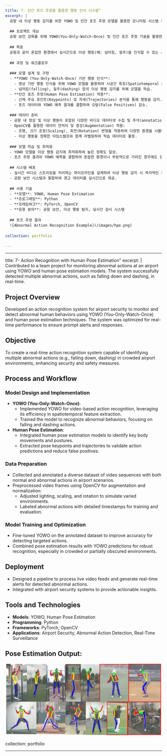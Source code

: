 ```yaml
---
title: 7- 인간 포즈 추정을 활용한 행동 인식 시스템"
excerpt: |
  공항 내 이상 행동 감지를 위한 YOWO 및 인간 포즈 추정 모델을 활용한 모니터링 시스템 개발에 기여하였습니다. 본 시스템은 넘어짐(falling down), 갑작스러운 질주(dashing) 등의 여러 이상 행동을 실시간으로 감지하는 데 성공하였습니다.

  ## 프로젝트 개요
  공항 보안 강화를 위해 YOWO(You-Only-Watch-Once) 및 인간 포즈 추정 기술을 활용한 실시간 행동 인식 시스템을 개발하였습니다. 이를 통해 이상 행동을 신속하게 탐지하고 경고를 제공하여 보안 조치를 즉각 수행할 수 있도록 하였습니다.

  ## 목표
  공항과 같이 혼잡한 환경에서 실시간으로 이상 행동(예: 넘어짐, 질주)을 인식할 수 있는 시스템을 구축하여 보안과 안전 조치를 강화하는 것이 목표입니다.

  ## 과정 및 워크플로우

  ### 모델 설계 및 구현
  - **YOWO (You-Only-Watch-Once) 기반 행동 인식**:
    - 영상 기반 행동 인식을 위해 YOWO 모델을 활용하여 시공간 특징(Spatiotemporal Features) 추출.
    - 넘어짐(falling), 질주(dashing) 등의 이상 행동 감지를 위해 모델을 학습.
  - **인간 포즈 추정(Human Pose Estimation) 적용**:
    - 신체 주요 포인트(Keypoints) 및 자세(Trajectories) 분석을 통해 행동을 감지.
    - 포즈 데이터와 YOWO 예측 결과를 결합하여 오탐(False Positives) 감소.

  ### 데이터 준비
  - 공항 내 정상 및 이상 행동이 포함된 다양한 비디오 데이터셋 수집 및 주석(annotation) 작업 수행.
  - OpenCV를 활용한 데이터 전처리 및 증강(Augmentation) 적용:
    - 조명, 크기 조정(Scaling), 회전(Rotation) 변형을 적용하여 다양한 환경을 시뮬레이션.
    - 이상 행동을 정확한 타임스탬프와 함께 라벨링하여 학습 데이터로 활용.

  ### 모델 학습 및 최적화
  - YOWO 모델을 이상 행동 감지에 최적화하여 높은 정확도 달성.
  - 포즈 추정 결과와 YOWO 예측을 결합하여 혼잡한 환경이나 부분적으로 가려진 경우에도 강건한 행동 인식 가능.

  ## 시스템 배포
  - 실시간 비디오 스트리밍을 처리하는 파이프라인을 설계하여 이상 행동 감지 시 즉각적인 경고를 생성.
  - 공항 보안 시스템과 통합하여 경고 데이터를 실시간으로 제공.

  ## 사용 기술
  - **모델**: YOWO, Human Pose Estimation 
  - **프로그래밍**: Python
  - **프레임워크**: PyTorch, OpenCV
  - **응용 분야**: 공항 보안, 이상 행동 탐지, 실시간 감시 시스템

  ## 포즈 추정 결과
  ![Abnormal Action Recognition Example](/images/hpe.png)

collection: portfolio

---
```



---
title: 7- Action Recognition with Human Pose Estimation"
excerpt: |
  Contributed to a team project for monitoring abnormal actions at an airport using YOWO and human pose estimation models. The system successfully detected multiple abnormal actions, such as falling down and dashing, in real-time.

  ## Project Overview
  Developed an action recognition system for airport security to monitor and detect abnormal human behaviors using YOWO (You-Only-Watch-Once) and human pose estimation techniques. The system was optimized for real-time performance to ensure prompt alerts and responses.

  ## Objective
  To create a real-time action recognition system capable of identifying multiple abnormal actions (e.g., falling down, dashing) in crowded airport environments, enhancing security and safety measures.

  ## Process and Workflow

  ### Model Design and Implementation
  - **YOWO (You-Only-Watch-Once)**:
    - Implemented YOWO for video-based action recognition, leveraging its efficiency in spatiotemporal feature extraction.
    - Trained the model to recognize abnormal behaviors, focusing on falling and dashing actions.
  - **Human Pose Estimation**:
    - Integrated human pose estimation models to identify key body movements and postures.
    - Extracted pose keypoints and trajectories to validate action predictions and reduce false positives.

  ### Data Preparation
  - Collected and annotated a diverse dataset of video sequences with both normal and abnormal actions in airport scenarios.
  - Preprocessed video frames using OpenCV for augmentation and normalization:
    - Adjusted lighting, scaling, and rotation to simulate varied environments.
    - Labeled abnormal actions with detailed timestamps for training and evaluation.

  ### Model Training and Optimization
  - Fine-tuned YOWO on the annotated dataset to improve accuracy for detecting targeted actions.
  - Combined pose estimation results with YOWO predictions for robust recognition, especially in crowded or partially obscured environments.

  ## Deployment
  - Designed a pipeline to process live video feeds and generate real-time alerts for detected abnormal actions.
  - Integrated with airport security systems to provide actionable insights.

  ## Tools and Technologies
  - **Models**: YOWO, Human Pose Estimation 
  - **Programming**: Python
  - **Frameworks**: PyTorch, OpenCV
  - **Applications**: Airport Security, Abnormal Action Detection, Real-Time Surveillance

  ## Pose Estimation Output:
  ![Abnormal Action Recognition Example](/images/hpe.png)

collection: portfolio

---
